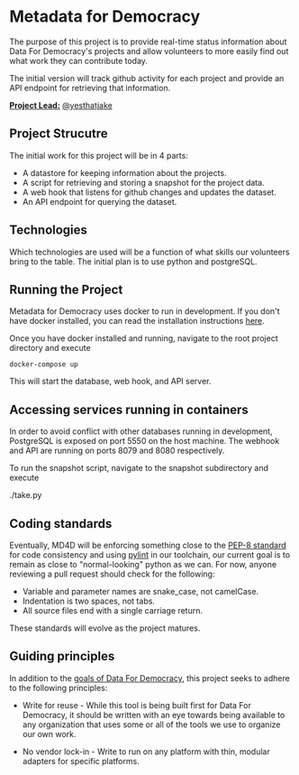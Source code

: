 # Metadata for Democracy

The purpose of this project is to provide real-time status information about Data For Democracy's projects and allow volunteers to more easily find out what work they can contribute today.

The initial version will track github activity for each project and provide an API endpoint for retrieving that information.

[**Project Lead:**](https://github.com/Data4Democracy/read-this-first/blob/master/lead-role-description.md) [@yesthatjake](https://datafordemocracy.slack.com/messages/@yesthatjake/) 

## Project Strucutre

The initial work for this project will be in 4 parts:

* A datastore for keeping information about the projects.
* A script for retrieving and storing a snapshot for the project data.
* A web hook that listens for github changes and updates the dataset.
* An API endpoint for querying the dataset.

## Technologies

Which technologies are used will be a function of what skills our volunteers bring to the table. The initial plan is to use python and postgreSQL.

## Running the Project

Metadata for Democracy uses docker to run in development. If you don't have docker installed, you can read the installation instructions [here](https://github.com/Data4Democracy/docker-scaffolding).

Once you have docker installed and running, navigate to the root project directory and execute

```docker-compose up```

This will start the database, web hook, and API server. 

## Accessing services running in containers

In order to avoid conflict with other databases running in development, PostgreSQL is exposed on port 5550 on the host machine. The webhook and API are running on ports 8079 and 8080 respectively.

To run the snapshot script, navigate to the snapshot subdirectory and execute

./take.py

## Coding standards

Eventually, MD4D will be enforcing something close to the [PEP-8 standard](https://www.python.org/dev/peps/pep-0008/) for code consistency and using [pylint](https://www.pylint.org/) in our toolchain, our current goal is to remain as close to "normal-looking" python as we can. For now, anyone reviewing a pull request should check for the following:

* Variable and parameter names are snake_case, not camelCase.
* Indentation is two spaces, not tabs.
* All source files end with a single carriage return.

These standards will evolve as the project matures.

## Guiding principles

In addition to the [goals of Data For Democracy](http://datafordemocracy.org/about.html), this project seeks to adhere to the following principles:

* Write for reuse - While this tool is being built first for Data For Democracy, it should be written with an eye towards being available to any organization that uses some or all of the tools we use to organize our own work.

* No vendor lock-in - Write to run on any platform with thin, modular adapters for specific platforms.
